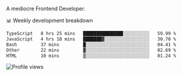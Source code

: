 A mediocre Frontend Developer.

📊 Weekly development breakdown
<!--START_SECTION:waka-->

```txt
TypeScript   8 hrs 25 mins   ███████████████░░░░░░░░░░   59.99 %
JavaScript   4 hrs 18 mins   ███████▓░░░░░░░░░░░░░░░░░   30.70 %
Bash         37 mins         █░░░░░░░░░░░░░░░░░░░░░░░░   04.41 %
Other        22 mins         ▓░░░░░░░░░░░░░░░░░░░░░░░░   02.69 %
HTML         10 mins         ▒░░░░░░░░░░░░░░░░░░░░░░░░   01.24 %
```

<!--END_SECTION:waka-->

<img src="https://gpvc.arturio.dev/iqbalfasri" alt="Profile views"/>
